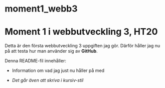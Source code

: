 # moment1_webb3
# Moment 1 i webbutveckling 3, HT20 # 

Detta är den första webbutveckling 3 uppgiften jag gör.
Därför håller jag nu på att testa hur man använder sig av **GitHub**. 

Denna README-fil innehåller: 
* Information om vad jag just nu håller på med

* *Det går även att skriva i kursiv-stil* 


